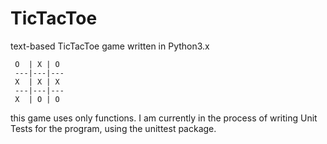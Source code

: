 # TicTacToe
text-based TicTacToe game written in Python3.x
```
 O  | X | O 
 ---|---|---
 X  | X | X
 ---|---|---
 X  | O | O
```
this game uses only functions.
I am currently in the process of writing Unit Tests for the program, using the unittest package.
